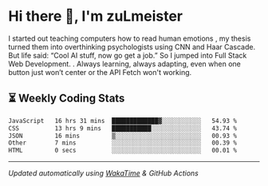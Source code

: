 # Hi there 👋, I'm zuLmeister

I started out teaching computers how to read human emotions , my thesis turned them into overthinking psychologists using CNN and Haar Cascade.
But life said: “Cool AI stuff, now go get a job.” So I jumped into Full Stack Web Development. .
Always learning, always adapting, even when one button just won’t center or the API Fetch won't working.

## ⏳ Weekly Coding Stats
<!--START_SECTION:waka-->

```txt
JavaScript   16 hrs 31 mins  █████████████▓░░░░░░░░░░░   54.93 %
CSS          13 hrs 9 mins   ███████████░░░░░░░░░░░░░░   43.74 %
JSON         16 mins         ▒░░░░░░░░░░░░░░░░░░░░░░░░   00.93 %
Other        7 mins          ░░░░░░░░░░░░░░░░░░░░░░░░░   00.39 %
HTML         0 secs          ░░░░░░░░░░░░░░░░░░░░░░░░░   00.01 %
```

<!--END_SECTION:waka-->

---
*Updated automatically using [WakaTime](https://wakatime.com/) & GitHub Actions*
